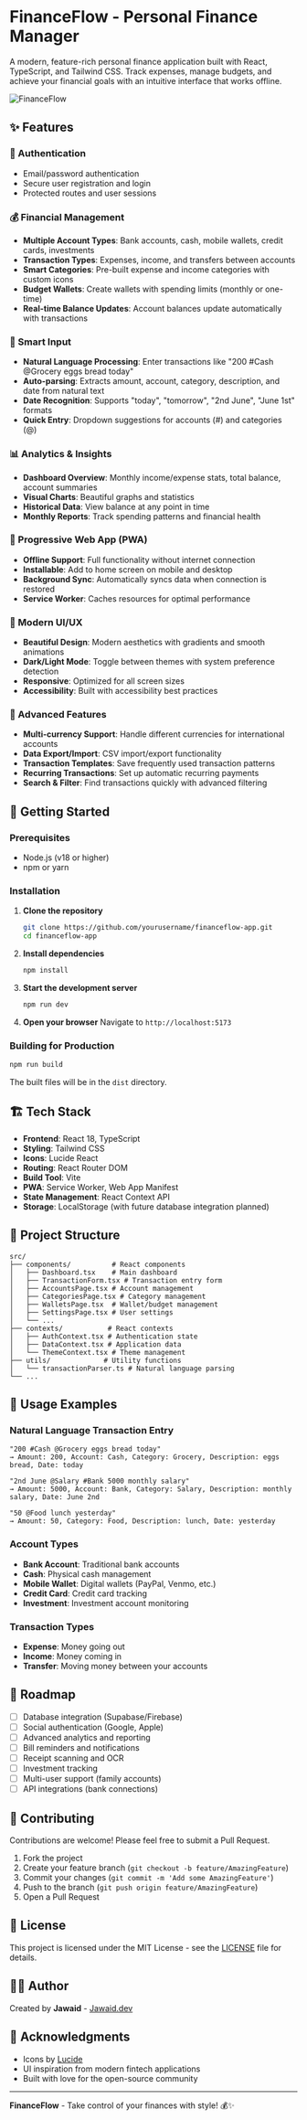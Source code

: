 # FinanceFlow - Personal Finance Manager

A modern, feature-rich personal finance application built with React, TypeScript, and Tailwind CSS. Track expenses, manage budgets, and achieve your financial goals with an intuitive interface that works offline.

![FinanceFlow](https://via.placeholder.com/800x400/2563eb/ffffff?text=FinanceFlow+Personal+Finance+Manager)

## ✨ Features

### 🔐 Authentication
- Email/password authentication
- Secure user registration and login
- Protected routes and user sessions

### 💰 Financial Management
- **Multiple Account Types**: Bank accounts, cash, mobile wallets, credit cards, investments
- **Transaction Types**: Expenses, income, and transfers between accounts
- **Smart Categories**: Pre-built expense and income categories with custom icons
- **Budget Wallets**: Create wallets with spending limits (monthly or one-time)
- **Real-time Balance Updates**: Account balances update automatically with transactions

### 🧠 Smart Input
- **Natural Language Processing**: Enter transactions like "200 #Cash @Grocery eggs bread today"
- **Auto-parsing**: Extracts amount, account, category, description, and date from natural text
- **Date Recognition**: Supports "today", "tomorrow", "2nd June", "June 1st" formats
- **Quick Entry**: Dropdown suggestions for accounts (#) and categories (@)

### 📊 Analytics & Insights
- **Dashboard Overview**: Monthly income/expense stats, total balance, account summaries
- **Visual Charts**: Beautiful graphs and statistics
- **Historical Data**: View balance at any point in time
- **Monthly Reports**: Track spending patterns and financial health

### 📱 Progressive Web App (PWA)
- **Offline Support**: Full functionality without internet connection
- **Installable**: Add to home screen on mobile and desktop
- **Background Sync**: Automatically syncs data when connection is restored
- **Service Worker**: Caches resources for optimal performance

### 🎨 Modern UI/UX
- **Beautiful Design**: Modern aesthetics with gradients and smooth animations
- **Dark/Light Mode**: Toggle between themes with system preference detection
- **Responsive**: Optimized for all screen sizes
- **Accessibility**: Built with accessibility best practices

### 🔧 Advanced Features
- **Multi-currency Support**: Handle different currencies for international accounts
- **Data Export/Import**: CSV import/export functionality
- **Transaction Templates**: Save frequently used transaction patterns
- **Recurring Transactions**: Set up automatic recurring payments
- **Search & Filter**: Find transactions quickly with advanced filtering

## 🚀 Getting Started

### Prerequisites
- Node.js (v18 or higher)
- npm or yarn

### Installation

1. **Clone the repository**
   ```bash
   git clone https://github.com/yourusername/financeflow-app.git
   cd financeflow-app
   ```

2. **Install dependencies**
   ```bash
   npm install
   ```

3. **Start the development server**
   ```bash
   npm run dev
   ```

4. **Open your browser**
   Navigate to `http://localhost:5173`

### Building for Production

```bash
npm run build
```

The built files will be in the `dist` directory.

## 🏗️ Tech Stack

- **Frontend**: React 18, TypeScript
- **Styling**: Tailwind CSS
- **Icons**: Lucide React
- **Routing**: React Router DOM
- **Build Tool**: Vite
- **PWA**: Service Worker, Web App Manifest
- **State Management**: React Context API
- **Storage**: LocalStorage (with future database integration planned)

## 📁 Project Structure

```
src/
├── components/          # React components
│   ├── Dashboard.tsx    # Main dashboard
│   ├── TransactionForm.tsx # Transaction entry form
│   ├── AccountsPage.tsx # Account management
│   ├── CategoriesPage.tsx # Category management
│   ├── WalletsPage.tsx  # Wallet/budget management
│   ├── SettingsPage.tsx # User settings
│   └── ...
├── contexts/           # React contexts
│   ├── AuthContext.tsx # Authentication state
│   ├── DataContext.tsx # Application data
│   └── ThemeContext.tsx # Theme management
├── utils/             # Utility functions
│   └── transactionParser.ts # Natural language parsing
└── ...
```

## 🎯 Usage Examples

### Natural Language Transaction Entry

```
"200 #Cash @Grocery eggs bread today"
→ Amount: 200, Account: Cash, Category: Grocery, Description: eggs bread, Date: today

"2nd June @Salary #Bank 5000 monthly salary"
→ Amount: 5000, Account: Bank, Category: Salary, Description: monthly salary, Date: June 2nd

"50 @Food lunch yesterday"
→ Amount: 50, Category: Food, Description: lunch, Date: yesterday
```

### Account Types
- **Bank Account**: Traditional bank accounts
- **Cash**: Physical cash management
- **Mobile Wallet**: Digital wallets (PayPal, Venmo, etc.)
- **Credit Card**: Credit card tracking
- **Investment**: Investment account monitoring

### Transaction Types
- **Expense**: Money going out
- **Income**: Money coming in
- **Transfer**: Moving money between your accounts

## 🔮 Roadmap

- [ ] Database integration (Supabase/Firebase)
- [ ] Social authentication (Google, Apple)
- [ ] Advanced analytics and reporting
- [ ] Bill reminders and notifications
- [ ] Receipt scanning and OCR
- [ ] Investment tracking
- [ ] Multi-user support (family accounts)
- [ ] API integrations (bank connections)

## 🤝 Contributing

Contributions are welcome! Please feel free to submit a Pull Request.

1. Fork the project
2. Create your feature branch (`git checkout -b feature/AmazingFeature`)
3. Commit your changes (`git commit -m 'Add some AmazingFeature'`)
4. Push to the branch (`git push origin feature/AmazingFeature`)
5. Open a Pull Request

## 📄 License

This project is licensed under the MIT License - see the [LICENSE](LICENSE) file for details.

## 👨‍💻 Author

Created by **Jawaid** - [Jawaid.dev](http://Jawaid.dev)

## 🙏 Acknowledgments

- Icons by [Lucide](https://lucide.dev/)
- UI inspiration from modern fintech applications
- Built with love for the open-source community

---

**FinanceFlow** - Take control of your finances with style! 💰✨